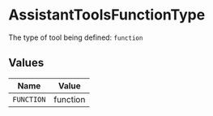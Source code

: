 # AssistantToolsFunctionType

The type of tool being defined: `function`


## Values

| Name       | Value      |
| ---------- | ---------- |
| `FUNCTION` | function   |